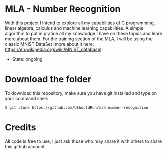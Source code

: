 # MLA - Number Recognition
With this project I intend to explore all my capabilities of C programming, linear algebra, calculus and machine learning capabilities.
A simple algorithm to put in pratice all my knowlodge I have on these topics and learn more about them.
For the training section of the MLA, I will be using the classic MNIST DataSet (more about it here: https://en.wikipedia.org/wiki/MNIST_database).

 - State: ongoing

# Download the folder
To download this repository, make sure you have git installed and type on your command shell:
```shell
$ git clone https://github.com/UShouldRun/mla-number-recognition
```

# Credits
All code is free to use, I just ask those who may share it with others to share this github account.
